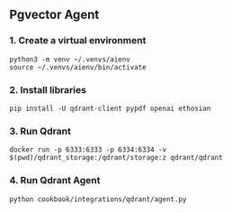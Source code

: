 ## Pgvector Agent

### 1. Create a virtual environment

```shell
python3 -m venv ~/.venvs/aienv
source ~/.venvs/aienv/bin/activate
```

### 2. Install libraries

```shell
pip install -U qdrant-client pypdf openai ethosian
```

### 3. Run Qdrant

```shell
docker run -p 6333:6333 -p 6334:6334 -v $(pwd)/qdrant_storage:/qdrant/storage:z qdrant/qdrant
```

### 4. Run Qdrant Agent

```shell
python cookbook/integrations/qdrant/agent.py
```
